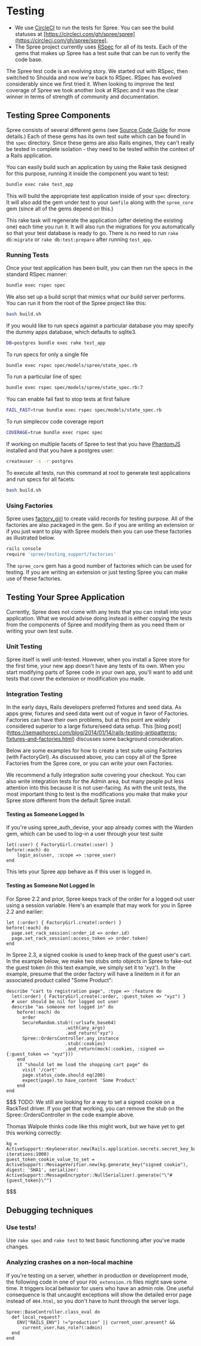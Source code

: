 # Testing

* We use [CircleCI](https://circleci.com/) to run the tests for Spree. You can see the build
  statuses at [https://circleci.com/gh/spree/spree](https://circleci.com/gh/spree/spree).
* The Spree project currently uses [RSpec](http://rspec.info) for all of its tests. Each of the gems
that makes up Spree has a test suite that can be run to verify the code base.

The Spree test code is an evolving story. We started out with RSpec, then switched to Shoulda and
now we're back to RSpec. RSpec has evolved considerably since we first tried it. When looking to
improve the test coverage of Spree we took another look at RSpec and it was the clear winner in
terms of strength of community and documentation.

## Testing Spree Components
Spree consists of several different gems (see [Source Code Guide](navigating#layout-and-structure)
for more details.) Each of these gems has its own test suite which can be found in the `spec`
directory. Since these gems are also Rails engines, they can't really be tested in complete
isolation - they need to be tested within the context of a Rails application.

You can easily build such an application by using the Rake task designed for this purpose, running
it inside the component you want to test:
```bash
bundle exec rake test_app
```
This will build the appropriate test application inside of your `spec` directory. It will also add
the gem under test to your `Gemfile` along with the `spree_core` gem (since all of the gems depend
on this.)

This rake task will regenerate the application (after deleting the existing one) each time you run
it. It will also run the migrations for you automatically so that your test database is ready to go.
There is no need to run `rake db:migrate` or `rake db:test:prepare` after running `test_app`.

### Running Tests
Once your test application has been built, you can then run the specs in the standard RSpec manner:
```bash
bundle exec rspec spec
```
We also set up a build script that mimics what our build server performs. You can run it from the
root of the Spree project like this:
```bash
bash build.sh
```
If you would like to run specs against a particular database you may specify the
dummy apps database, which defaults to sqlite3.
```bash
DB=postgres bundle exec rake test_app
```
To run specs for only a single file
```bash
bundle exec rspec spec/models/spree/state_spec.rb
```
To run a particular line of spec
```bash
bundle exec rspec spec/models/spree/state_spec.rb:7
```
You can enable fail fast to stop tests at first failure
```bash
FAIL_FAST=true bundle exec rspec spec/models/state_spec.rb
```
To run simplecov code coverage report
```bash
COVERAGE=true bundle exec rspec spec
```
If working on multiple facets of Spree to test that you have [PhantomJS](http://phantomjs.org/)
installed and that you have a postgres user:
```bash
createuser -s -r postgres
```
To execute all tests, run this command at root to generate test applications and run specs for
all facets:
```bash
bash build.sh
```

### Using Factories
Spree uses [factory_girl](https://github.com/thoughtbot/factory_girl) to create valid records for
testing purpose. All of the factories are also packaged in the gem. So if you are writing an
extension or if you just want to play with Spree models then you can use these factories as
illustrated below.
```bash
rails console
require 'spree/testing_support/factories'
```
The `spree_core` gem has a good number of factories which can be used for testing. If you are
writing an extension or just testing Spree you can make use of these factories.

## Testing Your Spree Application
Currently, Spree does not come with any tests that you can install into your application. What we
would advise doing instead is either copying the tests from the components of Spree and modifying
them as you need them or writing your own test suite.

### Unit Testing
Spree itself is well unit-tested. However, when you install a Spree store for the first time, your
new app doesn't have any tests of its own. When you start modifying parts of Spree code in your own
app, you'll want to add unit tests that cover the extension or modification you made.

### Integration Testing
In the early days, Rails developers preferred fixtures and seed data. As apps grew, fixtures and
seed data went out of vogue in favor of Factories. Factories can have their own problems, but at
this point are widely considered superior to a large fixture/seed data setup. This [blog post]
(https://semaphoreci.com/blog/2014/01/14/rails-testing-antipatterns-fixtures-and-factories.html)
discusses some background consideration.

Below are some examples for how to create a test suite using Factories (with FactoryGirl). As
discussed above, you can copy all of the Spree Factories from the Spree core, or you can write your
own Factories.

We recommend a fully integration suite covering your checkout. You can also write integration tests
for the Admin area, but many people put less attention into this because it is not user-facing. As
with the unit tests, the most important thing to test is the modifications you make that make your
Spree store different from the default Spree install.

#### Testing as Someone Logged In
If you're using spree_auth_devise, your app already comes with the Warden gem, which can be used to
log-in a user through your test suite
```
let(:user) { FactoryGirl.create(:user) }
before(:each) do
	login_as(user, :scope => :spree_user)
end
```
This lets your Spree app behave as if this user is logged in.

#### Testing as Someone Not Logged In
For Spree 2.2 and prior, Spree keeps track of the order for a logged out user using a session
variable. Here's an example that may work for you in Spree 2.2 and earlier:
```
let (:order) { FactoryGirl.create(:order) }
before(:each) do
  page.set_rack_session(:order_id => order.id)
  page.set_rack_session(:access_token => order.token)
end
```
In Spree 2.3, a signed cookie is used to keep track of the guest user's cart. In the example below,
we make two stubs onto objects in Spree to fake-out the guest token (in this text example, we simply
set it to 'xyz'). In the example, presume that the order factory will have a lineitem in it for an
associated product called "Some Product":
```
describe "cart to registration page", :type => :feature do
  let(:order) { FactoryGirl.create(:order, :guest_token => "xyz") }
  # user should be nil for logged out user
  describe "as someone not logged in" do
    before(:each) do
      order
      SecureRandom.stub!(:urlsafe_base64)
                      .with(any_args)
                      .and_return("xyz")
      Spree::OrdersController.any_instance
                      .stub(:cookies)
                      .and_return(mock(:cookies, :signed => {:guest_token => "xyz"}))
    end
    it "should let me load the shopping cart page" do
      visit '/cart'
      page.status_code.should eq(200)
      expect(page).to have_content 'Some Product'
    end
end
```
$$$
TODO: We still are looking for a way to set a signed cookie on a RackTest driver. If you get that
working, you can remove the stub on the Spree::OrdersController in the code example above.

Thomas Walpole thinks code like this might work, but we have yet to get this working correctly:
```
kg = ActiveSupport::KeyGenerator.new(Rails.application.secrets.secret_key_base, iterations:1000)
guest_token_cookie_value_to_set = ActiveSupport::MessageVerifier.new(kg.generate_key("signed cookie"), digest: 'SHA1', serializer: ActiveSupport::MessageEncryptor::NullSerializer).generate("\"#{guest_token}\"")
```
$$$

## Debugging techniques
### Use tests!
Use `rake spec` and `rake test` to test basic functioning after you've made changes.

### Analyzing crashes on a non-local machine
If you're testing on a server, whether in production or development mode, the following code in one
of your `FOO_extension.rb` files might save some time. It triggers local behavior for users who have
an admin role. One useful consequence is that uncaught exceptions will show the detailed error page
instead of `404.html`, so you don't have to hunt through the server logs.
```
Spree::BaseController.class_eval do
  def local_request?
    ENV["RAILS_ENV"] !="production" || current_user.present? &&
      current_user.has_role?(:admin)
  end
end
```
